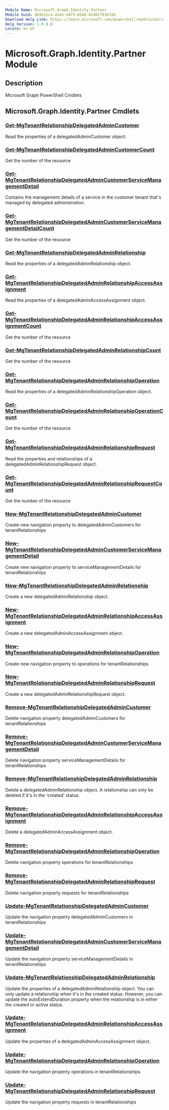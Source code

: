 ```yaml
---
Module Name: Microsoft.Graph.Identity.Partner
Module Guid: de92e1ca-41ee-4473-82b0-6148c791b7dd
Download Help Link: https://learn.microsoft.com/powershell/module/microsoft.graph.identity.partner
Help Version: 1.0.0.0
Locale: en-US
---
```


# Microsoft.Graph.Identity.Partner Module
## Description
Microsoft Graph PowerShell Cmdlets

## Microsoft.Graph.Identity.Partner Cmdlets
### [Get-MgTenantRelationshipDelegatedAdminCustomer](Get-MgTenantRelationshipDelegatedAdminCustomer.md)
Read the properties of a delegatedAdminCustomer object.

### [Get-MgTenantRelationshipDelegatedAdminCustomerCount](Get-MgTenantRelationshipDelegatedAdminCustomerCount.md)
Get the number of the resource

### [Get-MgTenantRelationshipDelegatedAdminCustomerServiceManagementDetail](Get-MgTenantRelationshipDelegatedAdminCustomerServiceManagementDetail.md)
Contains the management details of a service in the customer tenant that's managed by delegated administration.

### [Get-MgTenantRelationshipDelegatedAdminCustomerServiceManagementDetailCount](Get-MgTenantRelationshipDelegatedAdminCustomerServiceManagementDetailCount.md)
Get the number of the resource

### [Get-MgTenantRelationshipDelegatedAdminRelationship](Get-MgTenantRelationshipDelegatedAdminRelationship.md)
Read the properties of a delegatedAdminRelationship object.

### [Get-MgTenantRelationshipDelegatedAdminRelationshipAccessAssignment](Get-MgTenantRelationshipDelegatedAdminRelationshipAccessAssignment.md)
Read the properties of a delegatedAdminAccessAssignment object.

### [Get-MgTenantRelationshipDelegatedAdminRelationshipAccessAssignmentCount](Get-MgTenantRelationshipDelegatedAdminRelationshipAccessAssignmentCount.md)
Get the number of the resource

### [Get-MgTenantRelationshipDelegatedAdminRelationshipCount](Get-MgTenantRelationshipDelegatedAdminRelationshipCount.md)
Get the number of the resource

### [Get-MgTenantRelationshipDelegatedAdminRelationshipOperation](Get-MgTenantRelationshipDelegatedAdminRelationshipOperation.md)
Read the properties of a delegatedAdminRelationshipOperation object.

### [Get-MgTenantRelationshipDelegatedAdminRelationshipOperationCount](Get-MgTenantRelationshipDelegatedAdminRelationshipOperationCount.md)
Get the number of the resource

### [Get-MgTenantRelationshipDelegatedAdminRelationshipRequest](Get-MgTenantRelationshipDelegatedAdminRelationshipRequest.md)
Read the properties and relationships of a delegatedAdminRelationshipRequest object.

### [Get-MgTenantRelationshipDelegatedAdminRelationshipRequestCount](Get-MgTenantRelationshipDelegatedAdminRelationshipRequestCount.md)
Get the number of the resource

### [New-MgTenantRelationshipDelegatedAdminCustomer](New-MgTenantRelationshipDelegatedAdminCustomer.md)
Create new navigation property to delegatedAdminCustomers for tenantRelationships

### [New-MgTenantRelationshipDelegatedAdminCustomerServiceManagementDetail](New-MgTenantRelationshipDelegatedAdminCustomerServiceManagementDetail.md)
Create new navigation property to serviceManagementDetails for tenantRelationships

### [New-MgTenantRelationshipDelegatedAdminRelationship](New-MgTenantRelationshipDelegatedAdminRelationship.md)
Create a new delegatedAdminRelationship object.

### [New-MgTenantRelationshipDelegatedAdminRelationshipAccessAssignment](New-MgTenantRelationshipDelegatedAdminRelationshipAccessAssignment.md)
Create a new delegatedAdminAccessAssignment object.

### [New-MgTenantRelationshipDelegatedAdminRelationshipOperation](New-MgTenantRelationshipDelegatedAdminRelationshipOperation.md)
Create new navigation property to operations for tenantRelationships

### [New-MgTenantRelationshipDelegatedAdminRelationshipRequest](New-MgTenantRelationshipDelegatedAdminRelationshipRequest.md)
Create a new delegatedAdminRelationshipRequest object.

### [Remove-MgTenantRelationshipDelegatedAdminCustomer](Remove-MgTenantRelationshipDelegatedAdminCustomer.md)
Delete navigation property delegatedAdminCustomers for tenantRelationships

### [Remove-MgTenantRelationshipDelegatedAdminCustomerServiceManagementDetail](Remove-MgTenantRelationshipDelegatedAdminCustomerServiceManagementDetail.md)
Delete navigation property serviceManagementDetails for tenantRelationships

### [Remove-MgTenantRelationshipDelegatedAdminRelationship](Remove-MgTenantRelationshipDelegatedAdminRelationship.md)
Delete a delegatedAdminRelationship object.
A relationship can only be deleted if it's in the 'created' status.

### [Remove-MgTenantRelationshipDelegatedAdminRelationshipAccessAssignment](Remove-MgTenantRelationshipDelegatedAdminRelationshipAccessAssignment.md)
Delete a delegatedAdminAccessAssignment object.

### [Remove-MgTenantRelationshipDelegatedAdminRelationshipOperation](Remove-MgTenantRelationshipDelegatedAdminRelationshipOperation.md)
Delete navigation property operations for tenantRelationships

### [Remove-MgTenantRelationshipDelegatedAdminRelationshipRequest](Remove-MgTenantRelationshipDelegatedAdminRelationshipRequest.md)
Delete navigation property requests for tenantRelationships

### [Update-MgTenantRelationshipDelegatedAdminCustomer](Update-MgTenantRelationshipDelegatedAdminCustomer.md)
Update the navigation property delegatedAdminCustomers in tenantRelationships

### [Update-MgTenantRelationshipDelegatedAdminCustomerServiceManagementDetail](Update-MgTenantRelationshipDelegatedAdminCustomerServiceManagementDetail.md)
Update the navigation property serviceManagementDetails in tenantRelationships

### [Update-MgTenantRelationshipDelegatedAdminRelationship](Update-MgTenantRelationshipDelegatedAdminRelationship.md)
Update the properties of a delegatedAdminRelationship object.
You can only update a relationship when it's in the created status.
However, you can update the autoExtendDuration property when the relationship is in either the created or active status.

### [Update-MgTenantRelationshipDelegatedAdminRelationshipAccessAssignment](Update-MgTenantRelationshipDelegatedAdminRelationshipAccessAssignment.md)
Update the properties of a delegatedAdminAccessAssignment object.

### [Update-MgTenantRelationshipDelegatedAdminRelationshipOperation](Update-MgTenantRelationshipDelegatedAdminRelationshipOperation.md)
Update the navigation property operations in tenantRelationships

### [Update-MgTenantRelationshipDelegatedAdminRelationshipRequest](Update-MgTenantRelationshipDelegatedAdminRelationshipRequest.md)
Update the navigation property requests in tenantRelationships


